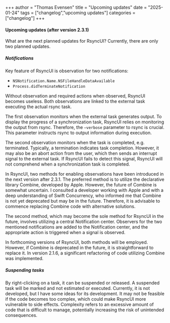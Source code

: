 +++
author = "Thomas Evensen"
title = "Upcoming updates"
date = "2025-01-24"
tags = ["changelog","upcoming updates"]
categories = ["changelog"]
+++

#### Upcoming updates (after version 2.3.1)

What are the next planned updates for RsyncUI? Currently, there are only two planned updates.

##### Notifications

Key feature of RsyncUI is observation for two notifications:

- `NSNotification.Name.NSFileHandleDataAvailable`
- `Process.didTerminateNotification`

Without observation and required actions when observed, RsyncUI becomes useless. Both observations are linked to the external task executing the actual rsync task.

The first observation monitors when the external task generates output. To display the progress of a synchronization task, RsyncUI relies on monitoring the output from rsync. Therefore, the `—verbose` parameter to rsync is crucial. This parameter instructs rsync to output information during execution.

The second observation monitors when the task is completed, e.g. terminated. Typically, a termination indicates task completion. However, it may also be an abort action from the user, which then sends an interrupt signal to the external task. If RsyncUI fails to detect this signal, RsyncUI will not comprehend when a synchronization task is completed.

In RsyncUI, two methods for enabling observations have been introduced in the next version after 2.3.1. The preferred method is to utilize the declarative library Combine, developed by Apple. However, the future of Combine is somewhat uncertain. I consulted a developer working with Apple and with a deep understanding of Swift Concurrency, who informed me that Combine is not yet deprecated but may be in the future. Therefore, it is advisable to commence replacing Combine code with alternative solutions. 

The second method, which may become the sole method for RsyncUI in the future, involves utilizing a central Notification center. Observers for the two mentioned notifications are added to the Notification center, and the appropriate action is triggered when a signal is observed.

In forthcoming versions of RsyncUI, both methods will be employed. However, if Combine is deprecated in the future, it is straightforward to replace it. In version 2.1.6, a significant refactoring of code utilizing Combine was implemented. 

##### Suspending tasks

By right-clicking on a task, it can be suspended or released. A suspended task will be marked and not estimated or executed. Currently, it is not developed, but I have some ideas for its development. It may not be feasible if the code becomes too complex, which could make RsyncUI more vulnerable to side effects. Complexity refers to an excessive amount of code that is difficult to manage, potentially increasing the risk of unintended consequences.


